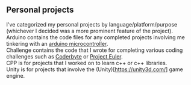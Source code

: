 
## Personal projects
I've categorized my personal projects by language/platform/purpose (whichever I decided was a more prominent feature of the project).  
Arduino contains the code files for any completed projects involving me tinkering with an [arduino microcontroller](https://www.arduino.cc/).  
Challenge contains the code that I wrote for completing various coding challenges such as [Coderbyte](https://coderbyte.com/) or [Project Euler](https://projecteuler.net/).  
CPP is for projects that I worked on to learn c++ or c++ libraries.  
Unity is for projects that involve the (Unity)[https://unity3d.com/] game engine.  
